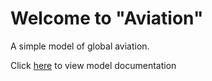 # Welcome to  "Aviation"

A simple model of global aviation.

Click [here](./aviation.md) to view model documentation